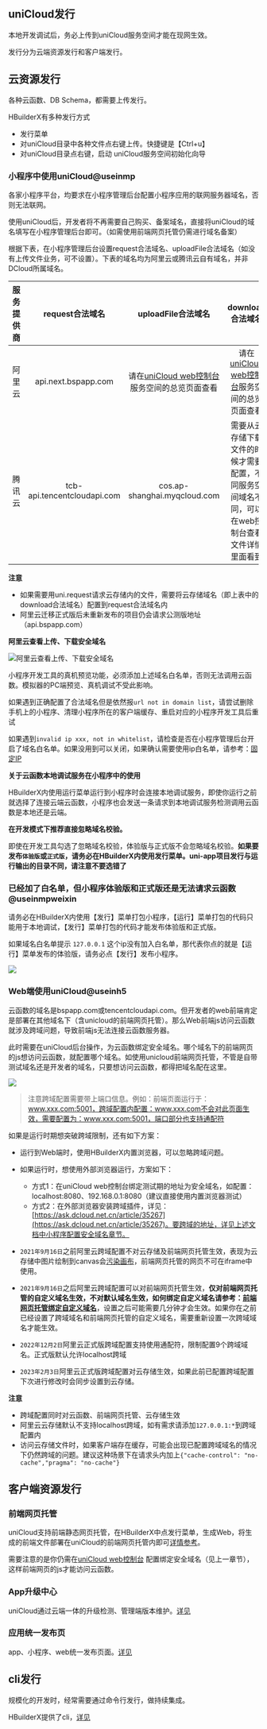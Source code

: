## uniCloud发行
本地开发调试后，务必上传到uniCloud服务空间才能在现网生效。

发行分为云端资源发行和客户端发行。

## 云资源发行

各种云函数、DB Schema，都需要上传发行。

HBuilderX有多种发行方式
- 发行菜单
- 对uniCloud目录中各种文件点右键上传。快捷键是【Ctrl+u】
- 对uniCloud目录点右键，启动 uniCloud服务空间初始化向导

### 小程序中使用uniCloud@useinmp

各家小程序平台，均要求在小程序管理后台配置小程序应用的联网服务器域名，否则无法联网。

使用uniCloud后，开发者将不再需要自己购买、备案域名，直接将uniCloud的域名填写在小程序管理后台即可。（如需使用前端网页托管仍需进行域名备案）

根据下表，在小程序管理后台设置request合法域名、uploadFile合法域名（如没有上传文件业务，可不设置）。下表的域名均为阿里云或腾讯云自有域名，并非DCloud所属域名。

|服务提供商	|request合法域名						|uploadFile合法域名																															|download合法域名																																								|
|:-:				|:-:												|:-:																																						|:-:																																														|
|阿里云			|api.next.bspapp.com				|请在[uniCloud web控制台](https://unicloud.dcloud.net.cn/)服务空间的总览页面查看|请在[uniCloud web控制台](https://unicloud.dcloud.net.cn/)服务空间的总览页面查看								|
|腾讯云			|tcb-api.tencentcloudapi.com|cos.ap-shanghai.myqcloud.com																										|需要从云存储下载文件的时候才需要配置，不同服务空间域名不同，可以在web控制台查看文件详情里面看到|

**注意**

- 如果需要用uni.request请求云存储内的文件，需要将云存储域名（即上表中的download合法域名）配置到request合法域名内
- 阿里云迁移正式版后未重新发布的项目仍会请求公测版地址（api.bspapp.com）

**阿里云查看上传、下载安全域名**

![阿里云查看上传、下载安全域名](https://web-assets.dcloud.net.cn/unidoc/zh/unicloud-aliyun-secure-domain.jpg)

小程序开发工具的真机预览功能，必须添加上述域名白名单，否则无法调用云函数。模拟器的PC端预览、真机调试不受此影响。

如果遇到正确配置了合法域名但是依然报`url not in domain list`，请尝试删除手机上的小程序、清理小程序所在的客户端缓存、重启对应的小程序开发工具后重试

如果遇到`invalid ip xxx, not in whitelist`，请检查是否在小程序管理后台开启了域名白名单。如果没用到可以关闭，如果确认需要使用ip白名单，请参考：[固定IP](cf-functions.md#eip)

**关于云函数本地调试服务在小程序中的使用**

HBuilderX内使用运行菜单运行到小程序时会连接本地调试服务，即使你运行之前就选择了连接云端云函数，小程序也会发送一条请求到本地调试服务检测调用云函数是本地还是云端。

**在开发模式下推荐直接忽略域名校验。**

即使在开发工具勾选了忽略域名校验，体验版与正式版不会忽略域名校验。**如果要发布`体验版`或`正式版`，请务必在HBuilderX内使用发行菜单。uni-app项目发行与运行输出的目录不同，请注意不要选错了**

### 已经加了白名单，但小程序体验版和正式版还是无法请求云函数@useinmpweixin

请务必在HBuilderX内使用【发行】菜单打包小程序，【运行】菜单打包的代码只能用于本地调试，【发行】菜单打包的代码才能发布体验版和正式版。

如果域名白名单提示 `127.0.0.1` 这个ip没有加入白名单，那代表你点的就是【运行】菜单发布的体验版，请务必点【发行】发布小程序。

![](http://dcloud-chjh-web.oss-cn-hangzhou.aliyuncs.com/unidoc/zh/wwq/391.png)

### Web端使用uniCloud@useinh5

云函数的域名是bspapp.com或tencentcloudapi.com。但开发者的web前端肯定是部署在其他域名下（含unicloud的前端网页托管）。那么Web前端js访问云函数就涉及跨域问题，导致前端js无法连接云函数服务器。

此时需要在uniCloud后台操作，为云函数绑定安全域名。哪个域名下的前端网页的js想访问云函数，就配置哪个域名。如使用unicloud前端网页托管，不管是自带测试域名还是开发者的域名，只要想访问云函数，都得把域名配在这里。

![](https://img.cdn.aliyun.dcloud.net.cn/uni-app/uniCloud/uniCloud-add-domain.png)

> 注意跨域配置需要带上端口信息。例如：前端页面运行于：www.xxx.com:5001，跨域配置内配置：www.xxx.com不会对此页面生效，需要配置为：www.xxx.com:5001，端口部分也支持通配符

如果是运行时期想突破跨域限制，还有如下方案：
- 运行到Web端时，使用HBuilderX内置浏览器，可以忽略跨域问题。
- 如果运行时，想使用外部浏览器运行，方案如下：
  * 方式1：在uniCloud web控制台绑定测试期的地址为安全域名，如配置：localhost:8080、192.168.0.1:8080（建议直接使用内置浏览器测试）
  * 方式2：在外部浏览器安装跨域插件，详见：[https://ask.dcloud.net.cn/article/35267](https://ask.dcloud.net.cn/article/35267)。要跨域的地址，详见上述文档中小程序配置安全域名章节。

- `2021年9月16日`之前阿里云跨域配置不对云存储及前端网页托管生效，表现为云存储中图片绘制到canvas会[污染画布](https://developer.mozilla.org/zh-CN/docs/Web/API/Canvas_API/Tutorial/Using_images#Using_other_canvas_elements)，前端网页托管的网页不可在iframe中使用。
- `2021年9月16日`之后阿里云跨域配置可以对前端网页托管生效，**仅对前端网页托管的自定义域名生效，不对默认域名生效，如何绑定自定义域名请参考：[前端网页托管绑定自定义域名](uniCloud/hosting.md?id=domain)**，设置之后可能需要几分钟才会生效。如果你在之前已经设置了跨域域名和前端网页托管的自定义域名，需要重新设置一次跨域域名才能生效。
- `2022年12月2日`阿里云正式版跨域配置支持使用通配符，限制配置9个跨域域名。正式版默认允许localhost跨域
- `2023年2月3日`阿里云正式版跨域配置对云存储生效，如果此前已配置跨域配置下次进行修改时会同步设置到云存储。

**注意**

- 跨域配置同时对云函数、前端网页托管、云存储生效
- 阿里云云存储默认不支持localhost跨域，如有需求请添加`127.0.0.1:*`到跨域配置内
- 访问云存储文件时，如果客户端存在缓存，可能会出现已配置跨域域名的情况下仍然跨域的问题。建议这种场景下在请求头内加上`{"cache-control": "no-cache","pragma": "no-cache"}`

## 客户端资源发行

### 前端网页托管

uniCloud支持前端静态网页托管，在HBuilderX中点发行菜单，生成Web，将生成的前端文件部署在uniCloud的前端网页托管内即可[详情参考](uniCloud/hosting.md)。

需要注意的是你仍需在[uniCloud web控制台](https://unicloud.dcloud.net.cn) 配置绑定安全域名（见上一章节），这样前端网页的js才能访问云函数。

### App升级中心

uniCloud通过云端一体的升级检测、管理端版本维护。[详见](upgrade-center.md)

### 应用统一发布页

app、小程序、web统一发布页面。[详见](uni-publish.md)

## cli发行

规模化的开发时，经常需要通过命令行发行，做持续集成。

HBuilderX提供了cli，[详见](https://hx.dcloud.net.cn/cli/README)
